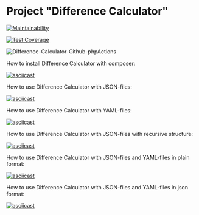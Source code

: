# Project "Difference Calculator"

[![Maintainability](https://api.codeclimate.com/v1/badges/ccdadb5df163e65dc79b/maintainability)](https://codeclimate.com/github/kalash-job/php-project-lvl2/maintainability)

[![Test Coverage](https://api.codeclimate.com/v1/badges/ccdadb5df163e65dc79b/test_coverage)](https://codeclimate.com/github/kalash-job/php-project-lvl2/test_coverage)

![Difference-Calculator-Github-phpActions](https://github.com/kalash-job/php-project-lvl2/workflows/Difference-Calculator-Github-phpActions/badge.svg)

How to install Difference Calculator with composer:

[![asciicast](https://asciinema.org/a/Jq5wWC9kEGa4W0yz5H9NQQtIu.svg)](https://asciinema.org/a/Jq5wWC9kEGa4W0yz5H9NQQtIu)

How to use Difference Calculator with JSON-files:

[![asciicast](https://asciinema.org/a/cMhnFYt7m0wUrq5MMhfmWTCSC.svg)](https://asciinema.org/a/cMhnFYt7m0wUrq5MMhfmWTCSC)

How to use Difference Calculator with YAML-files:

[![asciicast](https://asciinema.org/a/p5OuQsfzG9q7oZlbYsyqmp4eO.svg)](https://asciinema.org/a/p5OuQsfzG9q7oZlbYsyqmp4eO)

How to use Difference Calculator with JSON-files with recursive structure:

[![asciicast](https://asciinema.org/a/KCrNG1glfJoxsou58NRV8rtS4.svg)](https://asciinema.org/a/KCrNG1glfJoxsou58NRV8rtS4)

How to use Difference Calculator with JSON-files and YAML-files in plain format:

[![asciicast](https://asciinema.org/a/GVUaQhzZnvEshr7mmNRNFU88R.svg)](https://asciinema.org/a/GVUaQhzZnvEshr7mmNRNFU88R)

How to use Difference Calculator with JSON-files and YAML-files in json format:

[![asciicast](https://asciinema.org/a/tB5TeKY9J9M01czWBGN1fbqnY.svg)](https://asciinema.org/a/tB5TeKY9J9M01czWBGN1fbqnY)